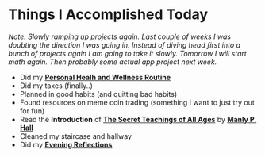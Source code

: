 # Things I Accomplished Today

_Note: Slowly ramping up projects again. Last couple of weeks I was doubting the direction I was going in. Instead of diving head first into a bunch of projects again I am going to take it slowly. Tomorrow I will start math again. Then probably some actual app project next week._

- Did my **[Personal Healh and Wellness Routine](../../routines/2024/personal-health-and-wellness-routine-2024-week-16.md)**
- Did my taxes (finally..)
- Planned in good habits (and quitting bad habits)
- Found resources on meme coin trading (something I want to just try out for fun)
- Read the **Introduction** of **[The Secret Teachings of All Ages](https://www.goodreads.com/book/show/183683.The_Secret_Teachings_of_All_Ages)** by **[Manly P. Hall](https://www.goodreads.com/author/show/40220.Manly_P_Hall)**
- Cleaned my staircase and hallway
- Did my **[Evening Reflections](../../routines/evening-reflections.md)**
